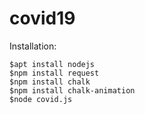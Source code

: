 # covid19

Installation:
```console
$apt install nodejs
$npm install request
$npm install chalk
$npm install chalk-animation
$node covid.js
```

